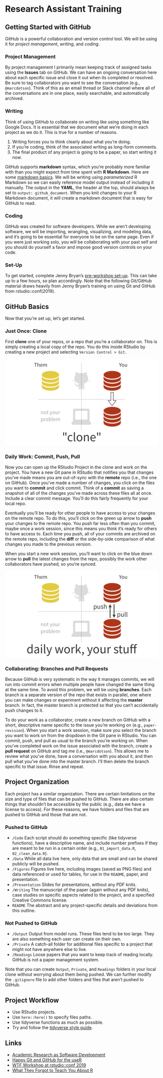 Research Assistant Training
================

## Getting Started with GitHub

GitHub is a powerful collaboration and version control tool. We will be
using it for *project management*, *writing*, and *coding*.

### Project Management

By project management I primarily mean keeping track of assigned tasks
using the **Issues** tab on GitHub. We can have an ongoing conversation
here about each specific issue and close it out when its completed or
resolved. Be sure to tag collaborators you want to see the conversation
(e.g., `@marcdotson`). Think of this as an email thread or Slack channel
where all of the conversations are in one place, easily searchable, and
automatically archived.

### Writing

Think of using GitHub to collaborate on writing like using something
like Google Docs. It is essential that we document what we’re doing in
each project as we do it. This is true for a number of reasons.

1.  Writing forces you to think clearly about what you’re doing.
2.  If you’re coding, think of the associated writing as long-form
    comments.
3.  The final product of any project is going to be a paper, so start
    writing it now.

GitHub supports **markdown** syntax, which you’re probably more familiar
with than you might expect from time spent with **R Markdown**. Here are
some [markdown
basics](https://rmarkdown.rstudio.com/authoring_basics.html). We will be
writing using *parameterized* R Markdown so we can easily reference
model output instead of including it manually. The output in the
**YAML**, the header at the top, should always be set to `output:
github_document`. When you knit changes to your R Markdown document, it
will create a markdown document that is easy for GitHub to read.

### Coding

GitHub was created for software developers. While we aren’t developing
software, we will be importing, wrangling, visualizing, and modeling
data, and it’s going to be essential for everyone to be on the same
page. Even if you were just working solo, you will be collaborating with
your past self and you should do yourself a favor and impose good
version controls on your code.

### Set-Up

To get started, complete Jenny Bryan’s [pre-workshop
set-up](https://happygitwithr.com/workshops.html?mkt_tok=eyJpIjoiT1RVelptVTNZams0T0dZMiIsInQiOiJlR0orVlVpaHZsRlwveWh5QUJPN2U1Q3BcL0pHVHo5RXJ5UkhabFlwVXM4NlEwcHhRTENQZmVxaEEyNnVLSkRFTTdVa0hyNjk4MkFHYUU1Nkt5VXNtRm9heFM3N3dnUFplZ1V5anpRTWdnWDVscE1lOUR6VzBHaGFQOUFhOGd1QkN3In0=#pre-workshop-set-up).
This can take up to a few hours, so plan accordingly. Note that the
following Git/GitHub material draws heavily from Jenny Bryan’s training
on using Git and GitHub from rstudio::conf(2019).

## GitHub Basics

Now that you’re set up, let’s get started.

### Just Once: Clone

First **clone** one of your repos, or a repo that you’re a collaborator
on. This is simply creating a local copy of the repo. You do this inside
RStudio by creating a new project and selecting `Version Control > Git`.

![](Figures/clone.png)

### Daily Work: Commit, Push, Pull

Now you can open up the RStudio Project in the clone and work on the
project. You have a new Git pane in RStudio that notifies you that
changes you’ve made means you are out-of-sync with the **remote** repo
(i.e., the one on GitHub). Once you’ve made a number of changes, you
click on the files you want to **commit** and click commit. Think of a
**commit** as saving a snapshot of all of the changes you’ve made across
these files all at once. Include a clear commit message. You’ll do this
fairly frequently for your local repo.

Eventually you’ll be ready for other people to have access to your
changes on the remote repo. To do this, you’ll click on the green up
arrow to **push** your changes to the remote repo. You push far less
often than you commit, maybe once a work session, since this means you
think it’s ready for others to have access to. Each time you push, all
of your commits are archived on the remote repo, including the **diff**
or the side-by-side comparison of what changes you made to the previous
version.

When you start a new work session, you’ll want to click on the blue down
arrow to **pull** the latest changes from the repo, possibly the work
other collaborators have pushed, so you’re synced.

![](Figures/daily-work.png)

### Collaborating: Branches and Pull Requests

Because GitHub is very systematic in the way it manages commits, we will
run into commit errors when multiple people have changed the same thing
at the same time. To avoid this problem, we will be using **branches**.
Each branch is a separate version of the repo that exists in parallel,
one where you can make changes or experiment without it affecting the
**master** branch. In fact, the master branch is protected so that you
can’t accidentally push changes to it.

To do your work as a collaborator, create a new branch on GitHub with a
short, descriptive name specific to the issue you’re working on (e.g.,
`paper-revision`). When you start a work session, make sure you select
the branch you want to work on from the dropdown in the Git pane in
RStudio. You can commit, push, and pull as usual to the branch you’re
working on. When you’ve completed work on the issue associated with the
branch, create a **pull request** on GitHub and tag me (i.e.,
`@marcdotson`). This allows me to review what you’ve done, have a
conversation with you about it, and then pull what you’ve done into the
master branch. I’ll then delete the branch specific to that issue. Rinse
and repeat.

## Project Organization

Each project has a similar organization. There are certain limitations
on the size and type of files that can be pushed to GitHub. There are
also certain things that shouldn’t be accessible by the public (e.g.,
data we have a license to access). For these reasons, we have folders
and files that are pushed to GitHub and those that are not.

### Pushed to GitHub

  - `/Code` Each script should do something specific (like tidyverse
    functions), have a descriptive name, and include number prefixes if
    they are meant to be run in a certain order (e.g.,
    `01_import_data.R`, `02_clean_data.R`).
  - `/Data` While all data live here, only data that are small and can
    be shared publicly will be pushed.
  - `/Figures` Figures live here, including images (saved as PNG files)
    and data referenced or used for tables, for use in the `README`,
    paper, and presentation.
  - `/Presentation` Slides for presentations, without any PDF knits.
  - `/Writing` The manuscript of the paper (again without any PDF
    knits), case studies on specific aspects related to the project, and
    a specified Creative Commons license.
  - `README` The abstract and any project-specific details and
    deviations from this outline.

### Not Pushed to GitHub

  - `/Output` Output from model runs. These files tend to be too large.
    They are also something each user can create on their own.
  - `/Private` A catch-all folder for additional files specific to a
    project that might not have anywhere else to live.
  - `/Readings` Loose papers that you want to keep track of reading
    locally. GitHub is not a paper management system.

Note that you can create `Output`, `Private`, and `Readings` folders in
your local clone without worrying about them being pushed. We can
further modify the `.gitignore` file to add other folders and files that
aren’t pushed to GitHub.

## Project Workflow

  - Use RStudio projects.
  - Use `here::here()` to specify files paths.
  - Use tidyverse functions as much as possible.
  - Try and follow the [tidyverse style
    guide](https://style.tidyverse.org).

## Links

  - [Academic Research as Software
    Development](https://www.mathkills.com/words/2019/2/17/academic-research-as-software-development)
  - [Happy Git and GitHub for the useR](https://happygitwithr.com)
  - [WTF Workshop at
    rstudio::conf 2019](https://jennybc.github.io/wtf-2019-rsc/)
  - [What They Forgot to Teach You About R](https://whattheyforgot.org)
